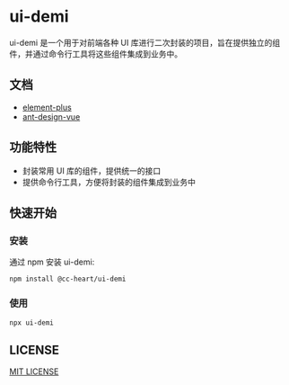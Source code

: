 # ui-demi

ui-demi 是一个用于对前端各种 UI 库进行二次封装的项目，旨在提供独立的组件，并通过命令行工具将这些组件集成到业务中。

## 文档

- [element-plus](https://cc-hearts.github.io/ui-demi/element-plus)
- [ant-design-vue](https://cc-hearts.github.io/ui-demi/ant-design-vue)

## 功能特性

- 封装常用 UI 库的组件，提供统一的接口
- 提供命令行工具，方便将封装的组件集成到业务中

## 快速开始

### 安装

通过 npm 安装 ui-demi:

```shell
npm install @cc-heart/ui-demi
```

### 使用

```shell
npx ui-demi
```

## LICENSE

[MIT LICENSE](./LICENSE)
